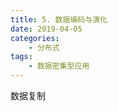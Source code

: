 ```yaml
---
title: 5. 数据编码与演化
date: 2019-04-05
categories:
    - 分布式
tags:
    - 数据密集型应用
---
```


数据复制

<!-- more -->
